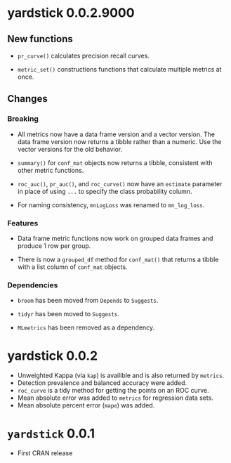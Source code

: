 # yardstick 0.0.2.9000

## New functions

* `pr_curve()` calculates precision recall curves.

* `metric_set()` constructions functions that calculate 
multiple metrics at once.

## Changes

### Breaking

* All metrics now have a data frame version and a vector 
version. The data frame version now returns a tibble rather than a numeric. Use 
the vector versions for the old behavior.

* `summary()` for `conf_mat` objects now returns a tibble,
consistent with other metric functions.

* `roc_auc()`, `pr_auc()`, and `roc_curve()` now have an `estimate` parameter
in place of using `...` to specify the class probability column.

* For naming consistency, `mnLogLoss` was renamed to `mn_log_loss`. 

### Features

* Data frame metric functions now work on grouped data frames and produce
1 row per group.

* There is now a `grouped_df` method for `conf_mat()` that returns a tibble
with a list column of `conf_mat` objects.

### Dependencies

* `broom` has been moved from `Depends` to `Suggests`.

* `tidyr` has been moved to `Suggests`.

* `MLmetrics` has been removed as a dependency.

# yardstick 0.0.2

* Unweighted Kappa (via `kap`) is availible and is also returned by `metrics`. 
* Detection prevalence and balanced accuracy were added. 
* `roc_curve` is a tidy method for getting the points on an ROC curve. 
* Mean absolute error was added to `metrics` for regression data sets. 
* Mean absolute percent error (`mape`) was added. 


# `yardstick` 0.0.1

* First CRAN release
